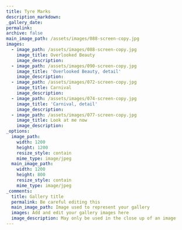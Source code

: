 ```yaml
---
title: Tyre Marks
description_markdown:
_gallery_date:
permalink:
archive: false
main_image_path: /assets/images/088-screen-copy.jpg
images:
  - image_path: /assets/images/088-screen-copy.jpg
    image_title: Overlooked Beauty
    image_description:
  - image_path: /assets/images/090-screen-copy.jpg
    image_title: 'Overlooked Beauty, detail'
    image_description:
  - image_path: /assets/images/072-screen-copy.jpg
    image_title: Carnival
    image_description:
  - image_path: /assets/images/074-screen-copy.jpg
    image_title: 'Carnival, detail'
    image_description:
  - image_path: /assets/images/077-screen-copy.jpg
    image_title: Look at me now
    image_description:
_options:
  image_path:
    width: 1200
    height: 1200
    resize_style: contain
    mime_type: image/jpeg
  main_image_path:
    width: 1200
    height: 800
    resize_style: contain
    mime_type: image/jpeg
_comments:
  title: Gallery title
  permalink: Be careful editing this
  main_image_path: Image used to represent your gallery
  images: Add and edit your gallery images here
  image_description: May only be used in the close up of an image
---
```

